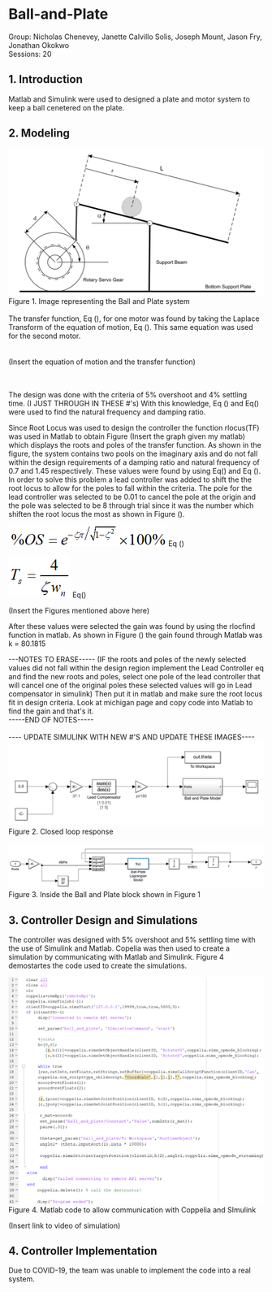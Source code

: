 # Ball-and-Plate
Group: Nicholas Chenevey, Janette Calvillo Solis, Joseph Mount, Jason Fry, Jonathan Okokwo <br>
Sessions: 20 <br>
## 1. Introduction <br>
Matlab and Simulink were used to designed a plate and motor system to keep a ball cenetered on the plate.


## 2. Modeling 
![](ImageofSystem.PNG) <br>
Figure 1. Image representing the Ball and Plate system <br>
<br>
The transfer function, Eq (), for one motor was found by taking the Laplace Transform of the equation of motion, Eq (). This same equation was used for the second motor. <br>
<br>
<br>
(Insert the equation of motion and the transfer function)

<br>
<br>
The design was done with the criteria of 5% overshoot and 4% settling time. (I JUST THROUGH IN THESE #'s) With this knowledge, Eq () and Eq() were used to find the natural frequency and damping ratio.<br>

Since Root Locus was used to design the controller the function rlocus(TF) was used in Matlab to obtain Figure (Insert the graph given my matlab) which displays the roots and poles of the transfer function. As shown in the figure, the system contains two pools on the imaginary axis and do not fall within the design requirements of a damping ratio and natural frequency of 0.7 and 1.45 respectively. These values were found by using Eq() and Eq (). In order to solve this problem a lead controller was added to shift the the root locus to allow for the poles to fall within the criteria. The pole for the lead controller was selected to be 0.01 to cancel the pole at the origin and the pole was selected to be 8 through trial since it was the number which shiften the root locus the most as shown in Figure (). <br>

![](PecerntOvershootEQ.PNG)      Eq () <br>
                                          
![](SettlingTimeEQ.PNG)          Eq() <br>

(Insert the Figures mentioned above here) <br>

After these values were selected the gain was found by using the rlocfind function in matlab. As shown in Figure () the gain found through Matlab was k = 80.1815 <br>

---NOTES TO ERASE-----
(IF the roots and poles of the newly selected values did not fall within the design region implement the Lead Controller eq and find the new roots and poles, select one pole of the lead controller that will cancel one of the original poles these selected values will go in Lead compensator in simulink) Then put it in matlab and make sure the root locus fit in design criteria. Look at michigan page and copy code into Matlab to find the gain and that's it. <br>
-----END OF NOTES-----
<br>
<br>
---- UPDATE SIMULINK WITH NEW #'S AND UPDATE THESE IMAGES----
![](BallandPlate.PNG) <br>
Figure 2. Closed loop response


![](BallandPlateModel.PNG)
Figure 3. Inside the Ball and Plate block shown in Figure 1


## 3. Controller Design and Simulations

The controller was designed with  5% overshoot and 5% settling time with the use of Simulink and Matlab. Copelia was then used to create a simulation by communicating with Matlab and Simulink. Figure 4 demostartes the code used to create the simulations.

![](SImulationCodePart1.PNG)
![](SImulationCodePart2.PNG)
Figure 4. Matlab code to allow communication with Coppelia and SImulink


(Insert link to video of simulation)


## 4. Controller Implementation
Due to COVID-19, the team was unable to implement the code into a real system.
